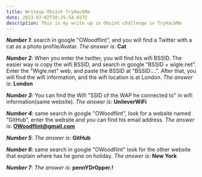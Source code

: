 ```yaml
---
title: Writeup Ohsint TryHackMe
date: 2023-07-02T10:25:54.657Z
description: This is my write up in Ohsint challenge in TryHackMe
---
```

***Number 1***: search in google "OWoodflint", and you will find a Twitter with a cat as a photo profile/Avatar.
*The answer is*: **Cat**


***Number 2***: When you enter the twitter, you will find his wifi BSSID. The easier way is copy the wifi BSSID, and search in google "BSSID + wigle.net". Enter the "Wigle.net" web, and paste the BSSID at "BSSID:...". After that, you will find the wifi information, and the wifi location is at London.
*The answer is*: **London**


***Number 3***: You can find the Wifi "SSID of the WAP he connected to" in wifi information(same website).
*The answer is*: **UnileverWiFi**


***Number 4***: same search in google "OWoodflint", look for a website named "GitHub", enter the website and you can find his email address.
*The answer is*: **OWoodflint@gmail.com**


***Number 5***: 
*The answer is*: **GitHub**


***Number 6***: same search in google "OWoodflint" look for the other website that explain where has he gone on holiday.
*The answer is*: **New York**


***Number 7***: 
*The answer is*: **pennYDr0pper.!**